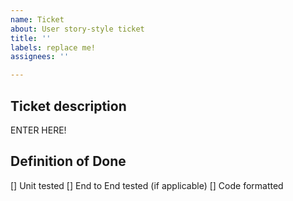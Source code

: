 ```yaml
---
name: Ticket
about: User story-style ticket
title: ''
labels: replace me!
assignees: ''

---
```


## Ticket description
ENTER HERE!

## Definition of Done
[] Unit tested
[] End to End tested (if applicable) 
[] Code formatted
